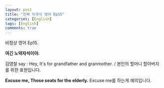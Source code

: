 ```yaml
---
layout: post
title: "진짜 미국식 영어 Ep15"
categories: [English]
tags: [English]
comments: true
---
```


비정상 영어 Ep15. 

<b>여긴 노약자석이야.</b>

김영철 say : Hey, It's for grandfather and granmother. / 본인의 할머니 할아버지를 위한 표현입니다.

<b>Excuse me, Those seats for the elderly.</b> 
Excuse me를 하는게 예의입니다.

